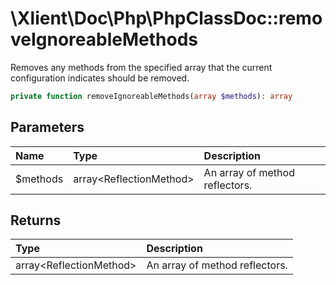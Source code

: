 # \\Xlient\\Doc\\Php\\PhpClassDoc::removeIgnoreableMethods

Removes any methods from the specified array that the current configuration indicates should be removed.

```php
private function removeIgnoreableMethods(array $methods): array
```

## Parameters

| Name | Type | Description |
| :--- | :--- | :--- |
| $methods | array\<ReflectionMethod\> | An array of method reflectors. |

## Returns

| Type | Description |
| :--- | :--- |
| array\<ReflectionMethod\> | An array of method reflectors. |